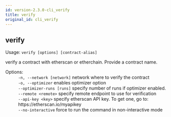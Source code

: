 ```yaml
---
id: version-2.3.0-cli_verify
title: verify
original_id: cli_verify
---
```


<div class="cli-command"><h2 class="cli-title">verify</h2><p class="cli-usage">Usage: <code>verify [options] [contract-alias]</code></p><p>verify a contract with etherscan or etherchain. Provide a contract name.<br/></p><dl><dt><span>Options:</span></dt><dd><div><code>-n, --network [network]</code> network where to verify the contract</div><div><code>-o, --optimizer</code> enables optimizer option</div><div><code>--optimizer-runs [runs]</code> specify number of runs if optimizer enabled.</div><div><code>--remote &lt;remote&gt;</code> specify remote endpoint to use for verification</div><div><code>--api-key &lt;key&gt;</code> specify etherscan API key. To get one, go to: https://etherscan.io/myapikey</div><div><code>--no-interactive</code> force to run the command in non-interactive mode</div></dd></dl></div>
